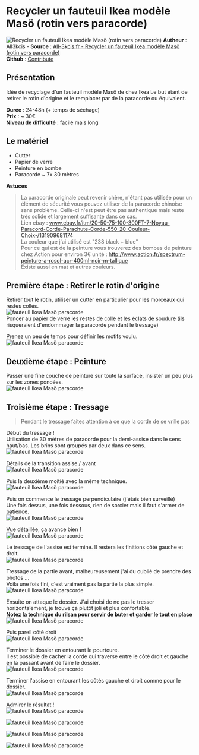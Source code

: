 # Recycler un fauteuil Ikea modèle Masö (rotin vers paracorde)

![Recycler un fauteuil Ikea modèle Masö (rotin vers paracorde)](img/bandeau.jpg)
**Autheur** : All3kcis - **Source** : [All-3kcis.fr - Recycler un fauteuil Ikea modèle Masö (rotin vers paracorde)](https://tutorials.all-3kcis.fr/recycling-ikea-armchair-rattan-to-paracord/)  
**Github** : [Contribute](https://github.com/all3kcis/tutorials/tree/master/recycling-ikea-armchair-rattan-to-paracord)

## Présentation
Idée de recyclage d'un fauteuil modèle Masö de chez Ikea
Le but étant de retirer le rotin d'origine et le remplacer par de la paracorde ou équivalent.

**Durée** : 24-48h (+ temps de séchage)  
**Prix** : ~ 30€  
**Niveau de difficulté** : facile mais long

## Le matériel

- Cutter
- Papier de verre
- Peinture en bombe
- Paracorde ~ 7x 30 mètres

**Astuces**
> La paracorde originale peut revenir chère, n'étant pas utilisée pour un élément de sécurité vous pouvez utiliser de la paracorde chinoise sans problème. Celle-ci n'est peut être pas authentique mais reste très solide et largement suffisante dans ce cas.  
> Lien ebay : www.ebay.fr/itm/20-50-75-100-300FT-7-Noyau-Paracord-Corde-Parachute-Corde-550-20-Couleur-Choix-/131909681174  
> La couleur que j'ai utilisé est "238 black + blue"  
> Pour ce qui est de la peinture vous trouverez des bombes de peinture chez Action pour environ 3€ unité : http://www.action.fr/spectrum-peinture-a-rosol-acr-400ml-noir-m-tallique  
> Existe aussi en mat et autres couleurs.

## Première étape : Retirer le rotin d'origine

Retirer tout le rotin, utiliser un cutter en particulier pour les morceaux qui restes collés.  
![fauteuil Ikea Masö paracorde](img/20170104_200652.jpg)  
Poncer au papier de verre les restes de colle et les éclats de soudure (ils risqueraient d'endommager la paracorde pendant le tressage)  
  
Prenez un peu de temps pour définir les motifs voulu.
![fauteuil Ikea Masö paracorde](img/20170104_221435.jpg)  

## Deuxième étape : Peinture
Passer une fine couche de peinture sur toute la surface, insister un peu plus sur les zones poncées.  
![fauteuil Ikea Masö paracorde](img/20170106_185014.jpg) 

## Troisième étape : Tressage

> Pendant le tressage faites attention à ce que la corde de se vrille pas

Début du tressage !  
Utilisation de 30 mètres de paracorde pour la demi-assise dans le sens haut/bas.
Les brins sont groupés par deux dans ce sens.  
![fauteuil Ikea Masö paracorde](img/20170107_015431.jpg)  

Détails de la transition assise / avant  
![fauteuil Ikea Masö paracorde](img/20170107_015417.jpg)

Puis la deuxième moitié avec la même technique.  
![fauteuil Ikea Masö paracorde](img/20170108_215639.jpg)  
  
Puis on commence le tressage perpendiculaire (j'étais bien surveillé)   
Une fois dessus, une fois dessous, rien de sorcier mais il faut s'armer de patience.  
![fauteuil Ikea Masö paracorde](img/20170108_230502.jpg)  
  
Vue détaillée, ça avance bien !  
![fauteuil Ikea Masö paracorde](img/20170111_223531.jpg)  
  
Le tressage de l'assise est terminé. Il restera les finitions côté gauche et droit.  
![fauteuil Ikea Masö paracorde](img/20170111_232703.jpg)  
  
Tressage de la partie avant, malheureusement j'ai du oublié de prendre des photos ...    
Voila une fois fini, c'est vraiment pas la partie la plus simple.  
![fauteuil Ikea Masö paracorde](img/20170412_175506.jpg)  
  
Ensuite on attaque le dossier. J'ai choisi de ne pas le tresser horizontalement, je trouve ça plutôt joli et plus confortable.   
**Notez la technique du rilsan pour servir de buter et garder le tout en place**  
![fauteuil Ikea Masö paracorde](img/20170402_203803.jpg)  
  
Puis pareil côté droit  
![fauteuil Ikea Masö paracorde](img/20170408_233026.jpg)  
  
Terminer le dossier en entourant le pourtoure.  
Il est possible de cacher la corde qui traverse entre le côté droit et gauche en la passant avant de faire le dossier.  
![fauteuil Ikea Masö paracorde](img/20170409_012419.jpg)  
  
Terminer l'assise en entourant les côtés gauche et droit comme pour le dossier.  
![fauteuil Ikea Masö paracorde](img/20170412_175557.jpg)  
  
Admirer le résultat !  
![fauteuil Ikea Masö paracorde](img/20170412_175448.jpg)  
  
![fauteuil Ikea Masö paracorde](img/20170412_175506.jpg)  
  
![fauteuil Ikea Masö paracorde](img/20170412_175519.jpg) 

![fauteuil Ikea Masö paracorde](img/20170412_175533.jpg)  
